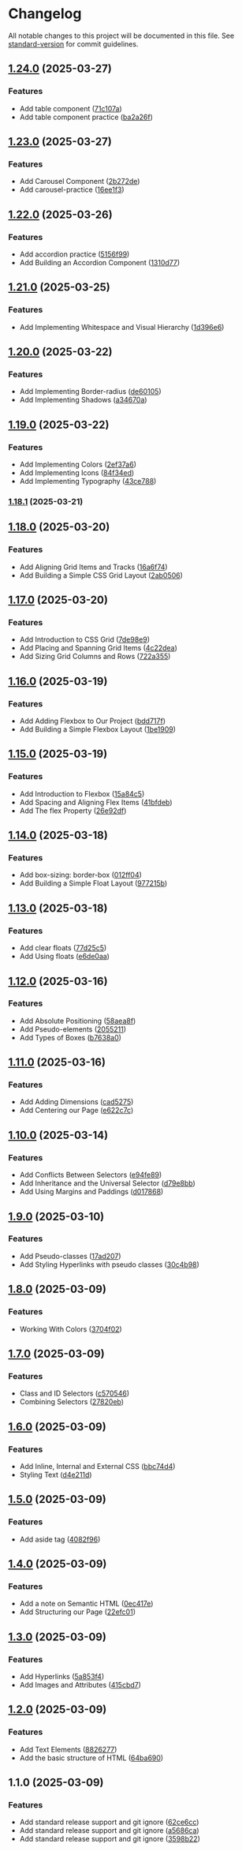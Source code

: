# Changelog

All notable changes to this project will be documented in this file. See [standard-version](https://github.com/conventional-changelog/standard-version) for commit guidelines.

## [1.24.0](https://github.com/wakabibrian/HTML-and-CSS-Course-by-Jonas/compare/v1.23.0...v1.24.0) (2025-03-27)


### Features

* Add table component ([71c107a](https://github.com/wakabibrian/HTML-and-CSS-Course-by-Jonas/commit/71c107a3c58ce69bf4c9b3de72d78b03ffc13536))
* Add table component practice ([ba2a26f](https://github.com/wakabibrian/HTML-and-CSS-Course-by-Jonas/commit/ba2a26f45a215fa40701e9b4ce903af65e336f1b))

## [1.23.0](https://github.com/wakabibrian/HTML-and-CSS-Course-by-Jonas/compare/v1.22.0...v1.23.0) (2025-03-27)


### Features

* Add Carousel Component ([2b272de](https://github.com/wakabibrian/HTML-and-CSS-Course-by-Jonas/commit/2b272de4406e399210bd24865a4c093debf8082a))
* Add carousel-practice ([16ee1f3](https://github.com/wakabibrian/HTML-and-CSS-Course-by-Jonas/commit/16ee1f323f55f07d6e3db1ada4f425ac90be12c3))

## [1.22.0](https://github.com/wakabibrian/HTML-and-CSS-Course-by-Jonas/compare/v1.21.0...v1.22.0) (2025-03-26)


### Features

* Add accordion practice ([5156f99](https://github.com/wakabibrian/HTML-and-CSS-Course-by-Jonas/commit/5156f99f13e487e945d2861b82127765c9ee0d3c))
* Add Building an Accordion Component ([1310d77](https://github.com/wakabibrian/HTML-and-CSS-Course-by-Jonas/commit/1310d7757bcda5466d6d7e4c5b8520cd735c6cb0))

## [1.21.0](https://github.com/wakabibrian/HTML-and-CSS-Course-by-Jonas/compare/v1.20.0...v1.21.0) (2025-03-25)


### Features

* Add Implementing Whitespace and Visual Hierarchy ([1d396e6](https://github.com/wakabibrian/HTML-and-CSS-Course-by-Jonas/commit/1d396e6ad63f6ca4912219fddf12a42c57fe10dc))

## [1.20.0](https://github.com/wakabibrian/HTML-and-CSS-Course-by-Jonas/compare/v1.19.0...v1.20.0) (2025-03-22)


### Features

* Add Implementing Border-radius ([de60105](https://github.com/wakabibrian/HTML-and-CSS-Course-by-Jonas/commit/de601053480d9b6a2595bcacd5d7512820b36272))
* Add Implementing Shadows ([a34670a](https://github.com/wakabibrian/HTML-and-CSS-Course-by-Jonas/commit/a34670aab3ed20af7d51e5d74e3c5d0d8fc30a61))

## [1.19.0](https://github.com/wakabibrian/HTML-and-CSS-Course-by-Jonas/compare/v1.18.1...v1.19.0) (2025-03-22)


### Features

* Add Implementing Colors ([2ef37a6](https://github.com/wakabibrian/HTML-and-CSS-Course-by-Jonas/commit/2ef37a63d7b783517ce52951e705487685879541))
* Add Implementing Icons ([84f34ed](https://github.com/wakabibrian/HTML-and-CSS-Course-by-Jonas/commit/84f34ed6a4279226ac567c56fe09fd10d777e512))
* Add Implementing Typography ([43ce788](https://github.com/wakabibrian/HTML-and-CSS-Course-by-Jonas/commit/43ce7889ad748eac003c98068f08a597bb968f08))

### [1.18.1](https://github.com/wakabibrian/HTML-and-CSS-Course-by-Jonas/compare/v1.18.0...v1.18.1) (2025-03-21)

## [1.18.0](https://github.com/wakabibrian/HTML-and-CSS-Course-by-Jonas/compare/v1.17.0...v1.18.0) (2025-03-20)


### Features

* Add Aligning Grid Items and Tracks ([16a6f74](https://github.com/wakabibrian/HTML-and-CSS-Course-by-Jonas/commit/16a6f7433c75bda156651de1c6490304b7d31d56))
* Add Building a Simple CSS Grid Layout ([2ab0506](https://github.com/wakabibrian/HTML-and-CSS-Course-by-Jonas/commit/2ab0506858c66f67e527afd3bb7f11ad5a103327))

## [1.17.0](https://github.com/wakabibrian/HTML-and-CSS-Course-by-Jonas/compare/v1.16.0...v1.17.0) (2025-03-20)


### Features

* Add Introduction to CSS Grid ([7de98e9](https://github.com/wakabibrian/HTML-and-CSS-Course-by-Jonas/commit/7de98e9327a0c083aa3c692d3feebd15bc518a5d))
* Add Placing and Spanning Grid Items ([4c22dea](https://github.com/wakabibrian/HTML-and-CSS-Course-by-Jonas/commit/4c22dea708433b5d0473f10c992d85dbf08630ae))
* Add Sizing Grid Columns and Rows ([722a355](https://github.com/wakabibrian/HTML-and-CSS-Course-by-Jonas/commit/722a355c8300ffdd90ddaf66adc9e5f46050f5ae))

## [1.16.0](https://github.com/wakabibrian/HTML-and-CSS-Course-by-Jonas/compare/v1.15.0...v1.16.0) (2025-03-19)


### Features

* Add Adding Flexbox to Our Project ([bdd717f](https://github.com/wakabibrian/HTML-and-CSS-Course-by-Jonas/commit/bdd717fabf7373c756306d743f46a1dfc867e2ba))
* Add Building a Simple Flexbox Layout ([1be1909](https://github.com/wakabibrian/HTML-and-CSS-Course-by-Jonas/commit/1be1909a44bc69bff4349d938b64fd4a94aa6a89))

## [1.15.0](https://github.com/wakabibrian/HTML-and-CSS-Course-by-Jonas/compare/v1.14.0...v1.15.0) (2025-03-19)


### Features

* Add Introduction to Flexbox ([15a84c5](https://github.com/wakabibrian/HTML-and-CSS-Course-by-Jonas/commit/15a84c57d0ea6969037f9370bf373f554500f5df))
* Add Spacing and Aligning Flex Items ([41bfdeb](https://github.com/wakabibrian/HTML-and-CSS-Course-by-Jonas/commit/41bfdeb1d2e6f52a2cf760a6b6459dd700baa04e))
* Add The flex Property ([26e92df](https://github.com/wakabibrian/HTML-and-CSS-Course-by-Jonas/commit/26e92dfeed3894d2ee006638392ffe1fb4bd1529))

## [1.14.0](https://github.com/wakabibrian/HTML-and-CSS-Course-by-Jonas/compare/v1.13.0...v1.14.0) (2025-03-18)


### Features

* Add box-sizing: border-box ([012ff04](https://github.com/wakabibrian/HTML-and-CSS-Course-by-Jonas/commit/012ff048fe9ac6e1f171950610d7619daab0307b))
* Add Building a Simple Float Layout ([977215b](https://github.com/wakabibrian/HTML-and-CSS-Course-by-Jonas/commit/977215b3a1a2c7a48ae354312194928280708824))

## [1.13.0](https://github.com/wakabibrian/HTML-and-CSS-Course-by-Jonas/compare/v1.12.0...v1.13.0) (2025-03-18)


### Features

* Add clear floats ([77d25c5](https://github.com/wakabibrian/HTML-and-CSS-Course-by-Jonas/commit/77d25c530b15407f4919cb32c48be51decc4026b))
* Add Using floats ([e6de0aa](https://github.com/wakabibrian/HTML-and-CSS-Course-by-Jonas/commit/e6de0aa05b4d429f019fd069f66f2651977a6a18))

## [1.12.0](https://github.com/wakabibrian/HTML-and-CSS-Course-by-Jonas/compare/v1.11.0...v1.12.0) (2025-03-16)


### Features

* Add Absolute Positioning ([58aea8f](https://github.com/wakabibrian/HTML-and-CSS-Course-by-Jonas/commit/58aea8fef0f56b5ee10e7eb4058b27adf6e64698))
* Add Pseudo-elements ([2055211](https://github.com/wakabibrian/HTML-and-CSS-Course-by-Jonas/commit/20552119699d0c67b6c97f3bcac3f75fcdab1e9a))
* Add Types of Boxes ([b7638a0](https://github.com/wakabibrian/HTML-and-CSS-Course-by-Jonas/commit/b7638a068dbd43e6118c92f6a7e94f8619c7490c))

## [1.11.0](https://github.com/wakabibrian/HTML-and-CSS-Course-by-Jonas/compare/v1.10.0...v1.11.0) (2025-03-16)


### Features

* Add Adding Dimensions ([cad5275](https://github.com/wakabibrian/HTML-and-CSS-Course-by-Jonas/commit/cad5275a978857973573940a295f2d88f01d93d2))
* Add Centering our Page ([e622c7c](https://github.com/wakabibrian/HTML-and-CSS-Course-by-Jonas/commit/e622c7cdecb9093cef732cbe6177549bbdc29cb7))

## [1.10.0](https://github.com/wakabibrian/HTML-and-CSS-Course-by-Jonas/compare/v1.9.0...v1.10.0) (2025-03-14)


### Features

* Add Conflicts Between Selectors ([e94fe89](https://github.com/wakabibrian/HTML-and-CSS-Course-by-Jonas/commit/e94fe89f82b16c16b26f8c50b2d647aa25ae1793))
* Add Inheritance and the Universal Selector ([d79e8bb](https://github.com/wakabibrian/HTML-and-CSS-Course-by-Jonas/commit/d79e8bb72baf0e5fa08865affbac8c42d8cd013d))
* Add Using Margins and Paddings ([d017868](https://github.com/wakabibrian/HTML-and-CSS-Course-by-Jonas/commit/d017868e16b2d83469825d9550a4ec5cfa129a4c))

## [1.9.0](https://github.com/wakabibrian/HTML-and-CSS-Course-by-Jonas/compare/v1.8.0...v1.9.0) (2025-03-10)


### Features

* Add Pseudo-classes ([17ad207](https://github.com/wakabibrian/HTML-and-CSS-Course-by-Jonas/commit/17ad20700fc891fb4a633edc5eec2aeee7698140))
* Add Styling Hyperlinks with pseudo classes ([30c4b98](https://github.com/wakabibrian/HTML-and-CSS-Course-by-Jonas/commit/30c4b98ee037d9e2805ad153d0fa4aa3c6727887))

## [1.8.0](https://github.com/wakabibrian/HTML-and-CSS-Course-by-Jonas/compare/v1.7.0...v1.8.0) (2025-03-09)


### Features

* Working With Colors ([3704f02](https://github.com/wakabibrian/HTML-and-CSS-Course-by-Jonas/commit/3704f02d2dfdb1d06213cd8709ace805e8d952da))

## [1.7.0](https://github.com/wakabibrian/HTML-and-CSS-Course-by-Jonas/compare/v1.6.0...v1.7.0) (2025-03-09)


### Features

* Class and ID Selectors ([c570546](https://github.com/wakabibrian/HTML-and-CSS-Course-by-Jonas/commit/c570546bc1f1c489b43f384372fae426ec222c83))
* Combining Selectors ([27820eb](https://github.com/wakabibrian/HTML-and-CSS-Course-by-Jonas/commit/27820ebb181a18c9f789d0a9ec7b8d7c75151a81))

## [1.6.0](https://github.com/wakabibrian/HTML-and-CSS-Course-by-Jonas/compare/v1.5.0...v1.6.0) (2025-03-09)


### Features

* Add Inline, Internal and External CSS ([bbc74d4](https://github.com/wakabibrian/HTML-and-CSS-Course-by-Jonas/commit/bbc74d4e9af60856cb176f9210af04199b2f2534))
* Styling Text ([d4e211d](https://github.com/wakabibrian/HTML-and-CSS-Course-by-Jonas/commit/d4e211da51864ae6ebe1da717a961a7d5b2dcdfc))

## [1.5.0](https://github.com/wakabibrian/HTML-and-CSS-Course-by-Jonas/compare/v1.4.0...v1.5.0) (2025-03-09)


### Features

* Add aside tag ([4082f96](https://github.com/wakabibrian/HTML-and-CSS-Course-by-Jonas/commit/4082f967fe3eb75043331f36f622db7445305248))

## [1.4.0](https://github.com/wakabibrian/HTML-and-CSS-Course-by-Jonas/compare/v1.3.0...v1.4.0) (2025-03-09)


### Features

* Add a note on Semantic HTML ([0ec417e](https://github.com/wakabibrian/HTML-and-CSS-Course-by-Jonas/commit/0ec417edabf41423b57b0d616b93f4b24b544902))
* Add Structuring our Page ([22efc01](https://github.com/wakabibrian/HTML-and-CSS-Course-by-Jonas/commit/22efc0154ab294742815d84bb66157739700f003))

## [1.3.0](https://github.com/wakabibrian/HTML-and-CSS-Course-by-Jonas/compare/v1.2.0...v1.3.0) (2025-03-09)


### Features

* Add Hyperlinks ([5a853f4](https://github.com/wakabibrian/HTML-and-CSS-Course-by-Jonas/commit/5a853f421261992290b1e3379a26b7feaa3b53bb))
* Add Images and Attributes ([415cbd7](https://github.com/wakabibrian/HTML-and-CSS-Course-by-Jonas/commit/415cbd79abb6af7a96b9ff64b81585c3307c68ee))

## [1.2.0](https://github.com/wakabibrian/HTML-and-CSS-Course-by-Jonas/compare/v1.1.0...v1.2.0) (2025-03-09)


### Features

* Add Text Elements ([8826277](https://github.com/wakabibrian/HTML-and-CSS-Course-by-Jonas/commit/88262778884049a48de4f2467c4f3545ecf5b70c))
* Add the basic structure of HTML ([64ba690](https://github.com/wakabibrian/HTML-and-CSS-Course-by-Jonas/commit/64ba69047c0afaae05bd73a528482e198b4706fc))

## 1.1.0 (2025-03-09)


### Features

* Add standard release support and git ignore ([62ce6cc](https://github.com/wakabibrian/HTML-and-CSS-Course-by-Jonas/commit/62ce6ccbd0a4c670c5f7637b447309735715d3d4))
* Add standard release support and git ignore ([a5686ca](https://github.com/wakabibrian/HTML-and-CSS-Course-by-Jonas/commit/a5686ca1c4f8b3efbffd695be5cc4591f7a3666e))
* Add standard release support and git ignore ([3598b22](https://github.com/wakabibrian/HTML-and-CSS-Course-by-Jonas/commit/3598b22de669eba277239fb9e5ba80172f66bc10))
